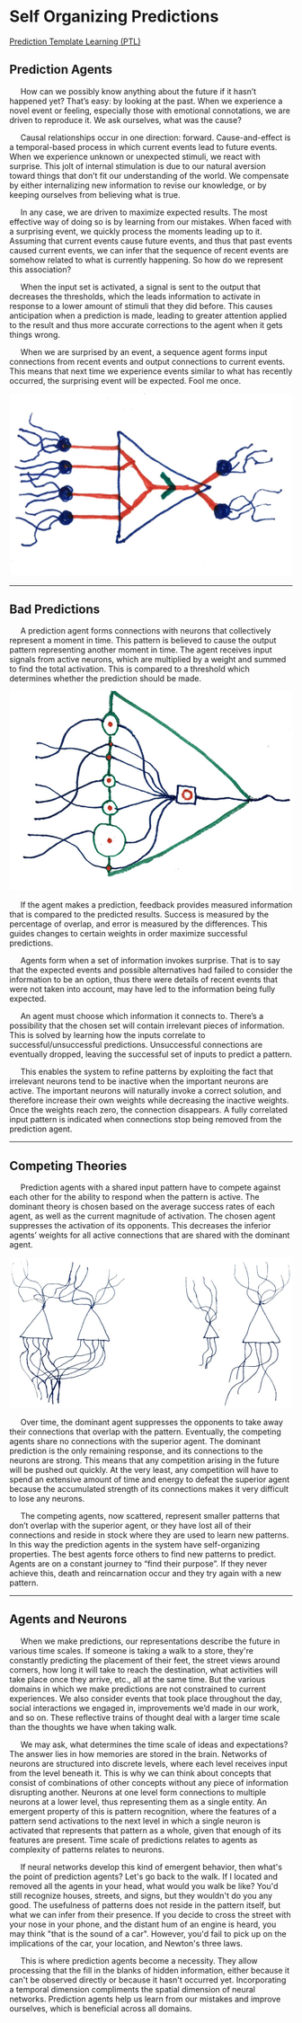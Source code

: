 # Self Organizing Predictions

[Prediction Template Learning (PTL)](https://github.com/CarsonScott/Prediction-Template-Learning)

## Prediction Agents
&nbsp;&nbsp;&nbsp;&nbsp; How can we possibly know anything about the future if it hasn’t happened yet? That’s easy: by looking at the past. When we experience a novel event or feeling, especially those with emotional connotations, we are driven to reproduce it. We ask ourselves, what was the cause? 

&nbsp;&nbsp;&nbsp;&nbsp; Causal relationships occur in one direction: forward. Cause-and-effect is a temporal-based process in which current events lead to future events. When we experience unknown or unexpected stimuli, we react with surprise. This jolt of internal stimulation is due to our natural aversion toward things that don’t fit our understanding of the world. We compensate by either internalizing new information to revise our knowledge, or by keeping ourselves from believing what is true.

&nbsp;&nbsp;&nbsp;&nbsp; In any case, we are driven to maximize expected results. The most effective way of doing so is by learning from our mistakes. When faced with a surprising event, we quickly process the moments leading up to it. Assuming that current events cause future events, and thus that past events caused current events, we can infer that the sequence of recent events are somehow related to what is currently happening. So how do we represent this association?

&nbsp;&nbsp;&nbsp;&nbsp; When the input set is activated, a signal is sent to the output that decreases the thresholds, which the leads information to activate in response to a lower amount of stimuli that they did before. This causes anticipation when a prediction is made, leading to greater attention applied to the result and thus more accurate corrections to the agent when it gets things wrong.

&nbsp;&nbsp;&nbsp;&nbsp; When we are surprised by an event, a sequence agent forms input connections from recent events and output connections to current events. This means that next time we experience events similar to what has recently occurred, the surprising event will be expected. Fool me once.

![Agents](https://github.com/CarsonScott/self-organizing-predictions/blob/master/Prediction%20Agents.jpg "Prediction Agent")

***

## Bad Predictions
&nbsp;&nbsp;&nbsp;&nbsp; A prediction agent forms connections with neurons that collectively represent a moment in time. This pattern is believed to cause the output pattern representing another moment in time. The agent receives input signals from active neurons, which are multiplied by a weight and summed to find the total activation. This is compared to a threshold which determines whether the prediction should be made. 

![Structure](https://github.com/CarsonScott/self-organizing-predictions/blob/master/Agent%20Structure.jpg "Agent Structure")

&nbsp;&nbsp;&nbsp;&nbsp; If the agent makes a prediction, feedback provides measured information that is compared to the predicted results. Success is measured by the percentage of overlap, and error is measured by the differences. This guides changes to certain weights in order maximize successful predictions.

&nbsp;&nbsp;&nbsp;&nbsp; Agents form when a set of information invokes surprise. That is to say that the expected events and possible alternatives had failed to consider the information to be an option, thus there were details of recent events that were not taken into account, may have led to the information being fully expected.

&nbsp;&nbsp;&nbsp;&nbsp; An agent must choose which information it connects to. There’s a possibility that the chosen set will contain irrelevant pieces of information. This is solved by learning how the inputs correlate to successful/unsuccessful predictions. Unsuccessful connections are eventually dropped, leaving the successful set of inputs to predict a pattern.

&nbsp;&nbsp;&nbsp;&nbsp; This enables the system to refine patterns by exploiting the fact that irrelevant neurons tend to be inactive when the important neurons are active. The important neurons will naturally invoke a correct solution, and therefore increase their own weights while decreasing the inactive weights. Once the weights reach zero, the connection disappears. A fully correlated input pattern is indicated when connections stop being removed from the prediction agent.

***

## Competing Theories
&nbsp;&nbsp;&nbsp;&nbsp; Prediction agents with a shared input pattern have to compete against each other for the ability to respond when the pattern is active. The dominant theory is chosen based on the average success rates of each agent, as well as the current magnitude of activation. The chosen agent suppresses the activation of its opponents. This decreases the inferior agents’ weights for all active connections that are shared with the dominant agent.

![Competing](https://github.com/CarsonScott/self-organizing-predictions/blob/master/Competing%20Agents.jpg "Competing Agents")

&nbsp;&nbsp;&nbsp;&nbsp; Over time, the dominant agent suppresses the opponents to take away their connections that overlap with the pattern. Eventually, the competing agents share no connections with the superior agent. The dominant prediction is the only remaining response, and its connections to the neurons are strong. This means that any competition arising in the future will be pushed out quickly. At the very least, any competition will have to spend an extensive amount of time and energy to defeat the superior agent because the accumulated strength of its connections makes it very difficult to lose any neurons.

&nbsp;&nbsp;&nbsp;&nbsp; The competing agents, now scattered, represent smaller patterns that don’t overlap with the superior agent, or they have lost all of their connections and reside in stock where they are used to learn new patterns. In this way the prediction agents in the system have self-organizing properties. The best agents force others to find new patterns to predict. Agents are on a constant journey to “find their purpose”. If they never achieve this, death and reincarnation occur and they try again with a new pattern.

***

## Agents and Neurons
&nbsp;&nbsp;&nbsp;&nbsp; When we make predictions, our representations describe the future in various time scales. If someone is taking a walk to a store, they're constantly predicting the placement of their feet, the street views around corners, how long it will take to reach the destination, what activities will take place once they arrive, etc., all at the same time.  But the various domains in which we make predictions are not constrained to current experiences. We also consider events that took place throughout the day, social interactions we engaged in, improvements we’d made in our work, and so on. These reflective trains of thought deal with a larger time scale than the thoughts we have when taking walk.

&nbsp;&nbsp;&nbsp;&nbsp; We may ask, what determines the time scale of ideas and expectations? The answer lies in how memories are stored in the brain. Networks of neurons are structured into discrete levels, where each level receives input from the level beneath it. This is why we can think about concepts that consist of combinations of other concepts without any piece of information disrupting another. Neurons at one level form connections to multiple neurons at a lower level, thus representing them as a single entity. An emergent property of this is pattern recognition, where the features of a pattern send activations to the next level in which a single neuron is activated that represents that pattern as a whole, given that enough of its features are present. Time scale of predictions relates to agents as complexity of patterns relates to neurons. 

&nbsp;&nbsp;&nbsp;&nbsp; If neural networks develop this kind of emergent behavior, then what's the point of prediction agents? Let's go back to the walk. If I located and removed all the agents in your head, what would you walk be like? You'd still recognize houses, streets, and signs, but they wouldn't do you any good. The usefulness of patterns does not reside in the pattern itself, but what we can infer from their presence.  If you decide to cross the street with your nose in your phone, and the distant hum of an engine is heard, you may think "that is the sound of a car". However, you'd fail to pick up on the implications of the car, your location, and Newton's three laws.

&nbsp;&nbsp;&nbsp;&nbsp; This is where prediction agents become a necessity. They allow processing that the fill in the blanks of hidden information, either because it can't be observed directly or because it hasn't occurred yet. Incorporating a temporal dimension compliments the spatial dimension of neural networks. Prediction agents help us learn from our mistakes and improve ourselves, which is beneficial across all domains.
